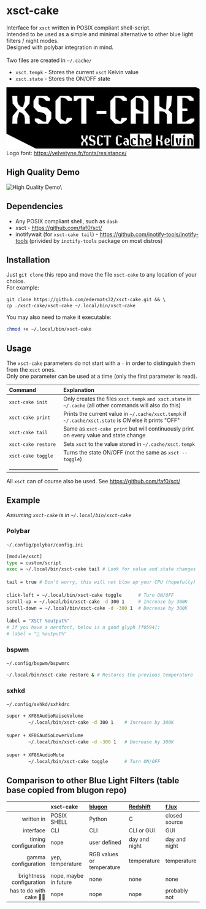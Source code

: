 # xsct-cake

Interface for `xsct` written in POSIX compliant shell-script. \
Intended to be used as a simple and minimal alternative to other blue light filters / night modes. \
Designed with polybar integration in mind. \
\
Two files are created in `~/.cache/`
- `xsct.tempk` - Stores the current `xsct` Kelvin value
- `xsct.state` - Stores the ON/OFF state

![logo](xsct-cake.png)
Logo font: https://velvetyne.fr/fonts/resistance/

## High Quality Demo
![High Quality Demo](demo.gif)\

## Dependencies

- Any POSIX compliant shell, such as `dash` 
- xsct - https://github.com/faf0/sct/
- inotifywait (for `xsct-cake tail`) - https://github.com/inotify-tools/inotify-tools (privided by `inotify-tools` package on most distros)

## Installation

Just `git clone` this repo and move the file `xsct-cake` to any location of your choice. \
For example:
```
git clone https://github.com/edermats32/xsct-cake.git && \
cp ./xsct-cake/xsct-cake ~/.local/bin/xsct-cake
```
You may also need to make it executable: 
```sh
chmod +x ~/.local/bin/xsct-cake
```

## Usage

The `xsct-cake` parameters do not start with a `-` in order to distinguish them from the `xsct` ones. \
Only one parameter can be used at a time (only the first parameter is read).

| Command                       | Explanation                                                                                               |
| :-----------------------------|:-----------------------------------------------------------------------------------------------------------|
| `xsct-cake init`              | Only creates the files `xsct.tempk` `and xsct.state` in `~/.cache` (all other commands will also do this) |
| `xsct-cake print`             | Prints the current value in `~/.cache/xsct.tempk` if `~/.cache/xsct.state` is *ON* else it prints "OFF"   |
| `xsct-cake tail`              | Same as `xsct-cake print` but will continuously print on every value and state change                     |
| `xsct-cake restore`           | Sets `xsct` to the value stored in `~/.cache/xsct.tempk`                                                  |
| `xsct-cake toggle`            | Turns the state ON/OFF (not the same as `xsct --toggle`)                                                  |
| ____________________          |                                                                                                           |

All `xsct` can of course also be used. See https://github.com/faf0/sct/

## Example
*Assuming `xsct-cake` is in `~/.local/bin/xsct-cake`*

### Polybar
`~/.config/polybar/config.ini`
```sh
[module/xsct]
type = custom/script
exec = ~/.local/bin/xsct-cake tail # Look for value and state changes

tail = true # Don't worry, this will not blow up your CPU (hopefully)

click-left = ~/.local/bin/xsct-cake toggle      # Turn ON/OFF
scroll-up = ~/.local/bin/xsct-cake -d 300 1     # Increase by 300K
scroll-down = ~/.local/bin/xsct-cake -d -300 1  # Decrease by 300K

label = "XSCT %output%"
# If you have a nerdfont, below is a good glyph [f0594]:
# label = "󰖔 %output%"

```

### bspwm
`~/.config/bspwm/bspwmrc`
```sh
~/.local/bin/xsct-cake restore & # Restores the previous temperature
```

### sxhkd
`~/.config/sxhkd/sxhkdrc`
```sh
super + XF86AudioRaiseVolume
        ~/.local/bin/xsct-cake -d 300 1    # Increase by 300K

super + XF86AudioLowerVolume
        ~/.local/bin/xsct-cake -d -300 1   # Decrease by 300K

super + XF86AudioMute
        ~/.local/bin/xsct-cake toggle      # Turn ON/OFF
```

## Comparison to other Blue Light Filters (table base copied from blugon repo)

|                          | xsct-cake                 | [blugon](https://github.com/jumper149/blugon/) | [Redshift](https://github.com/jonls/redshift) | [f.lux](https://justgetflux.com/) |
|-------------------------:|:--------------------------|:--------------------------|:----------------------------------------------|:----------------------------------|
| written in               | POSIX SHELL               | Python                    | C                                             | closed source                     |
| interface                | CLI                       | CLI                       | CLI or GUI                                    | GUI                               |
| timing configuration     | nope                      | user defined              | day and night                                 | day and night                     |
| gamma configuration      | yep, temperature          | RGB values or temperature | temperature                                   | temperature                       |
| brightness configuration | nope, maybe in future     | none                      | none                                          | none                              |
| has to do with cake 🍰😋 | nope                      | nope                      | nope                                          | probably not                      |

